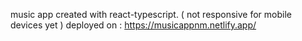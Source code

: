 music app created with react-typescript. ( not responsive for mobile devices yet )
deployed on : https://musicappnm.netlify.app/
